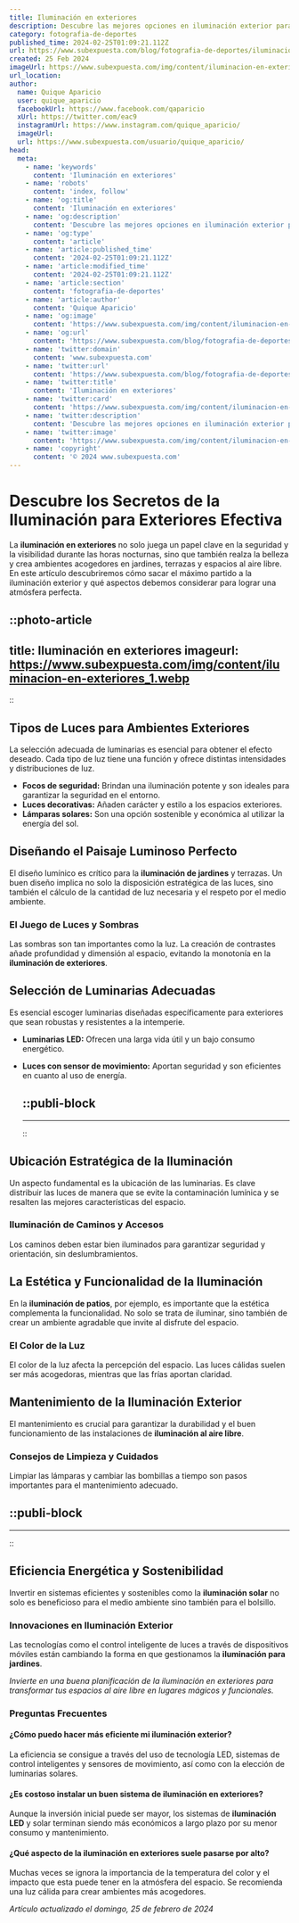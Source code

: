 ```yaml
---
title: Iluminación en exteriores
description: Descubre las mejores opciones en iluminación exterior para crear ambientes perfectos. Calidad, estética y eficiencia en cada diseño.
category: fotografia-de-deportes
published_time: 2024-02-25T01:09:21.112Z
url: https://www.subexpuesta.com/blog/fotografia-de-deportes/iluminacion-en-exteriores
created: 25 Feb 2024
imageUrl: https://www.subexpuesta.com/img/content/iluminacion-en-exteriores_1.webp
url_location:
author:
  name: Quique Aparicio
  user: quique_aparicio
  facebookUrl: https://www.facebook.com/qaparicio
  xUrl: https://twitter.com/eac9
  instagramUrl: https://www.instagram.com/quique_aparicio/
  imageUrl: 
  url: https://www.subexpuesta.com/usuario/quique_aparicio/
head:
  meta:
    - name: 'keywords'
      content: 'Iluminación en exteriores'
    - name: 'robots'
      content: 'index, follow'
    - name: 'og:title'
      content: 'Iluminación en exteriores'
    - name: 'og:description'
      content: 'Descubre las mejores opciones en iluminación exterior para crear ambientes perfectos. Calidad, estética y eficiencia en cada diseño.'
    - name: 'og:type'
      content: 'article'
    - name: 'article:published_time'
      content: '2024-02-25T01:09:21.112Z'
    - name: 'article:modified_time'
      content: '2024-02-25T01:09:21.112Z'
    - name: 'article:section'
      content: 'fotografia-de-deportes'
    - name: 'article:author'
      content: 'Quique Aparicio'
    - name: 'og:image'
      content: 'https://www.subexpuesta.com/img/content/iluminacion-en-exteriores_1.webp'
    - name: 'og:url'
      content: 'https://www.subexpuesta.com/blog/fotografia-de-deportes/iluminacion-en-exteriores'
    - name: 'twitter:domain'
      content: 'www.subexpuesta.com'
    - name: 'twitter:url'
      content: 'https://www.subexpuesta.com/blog/fotografia-de-deportes/iluminacion-en-exteriores'
    - name: 'twitter:title'
      content: 'Iluminación en exteriores'
    - name: 'twitter:card'
      content: 'https://www.subexpuesta.com/img/content/iluminacion-en-exteriores_1.webp'
    - name: 'twitter:description'
      content: 'Descubre las mejores opciones en iluminación exterior para crear ambientes perfectos. Calidad, estética y eficiencia en cada diseño.'
    - name: 'twitter:image'
      content: 'https://www.subexpuesta.com/img/content/iluminacion-en-exteriores_1.webp'
    - name: 'copyright'
      content: '© 2024 www.subexpuesta.com'
---
```

# Descubre los Secretos de la Iluminación para Exteriores Efectiva

La **iluminación en exteriores** no solo juega un papel clave en la seguridad y la visibilidad durante las horas nocturnas, sino que también realza la belleza y crea ambientes acogedores en jardines, terrazas y espacios al aire libre. En este artículo descubriremos cómo sacar el máximo partido a la iluminación exterior y qué aspectos debemos considerar para lograr una atmósfera perfecta.


::photo-article
---
title: Iluminación en exteriores
imageurl: https://www.subexpuesta.com/img/content/iluminacion-en-exteriores_1.webp
---
::



## Tipos de Luces para Ambientes Exteriores

La selección adecuada de luminarias es esencial para obtener el efecto deseado. Cada tipo de luz tiene una función y ofrece distintas intensidades y distribuciones de luz.

- **Focos de seguridad:** Brindan una iluminación potente y son ideales para garantizar la seguridad en el entorno.
- **Luces decorativas:** Añaden carácter y estilo a los espacios exteriores.
- **Lámparas solares:** Son una opción sostenible y económica al utilizar la energía del sol.

## Diseñando el Paisaje Luminoso Perfecto

El diseño lumínico es crítico para la **iluminación de jardines** y terrazas. Un buen diseño implica no solo la disposición estratégica de las luces, sino también el cálculo de la cantidad de luz necesaria y el respeto por el medio ambiente.

### El Juego de Luces y Sombras

Las sombras son tan importantes como la luz. La creación de contrastes añade profundidad y dimensión al espacio, evitando la monotonía en la **iluminación de exteriores**.

## Selección de Luminarias Adecuadas

Es esencial escoger luminarias diseñadas específicamente para exteriores que sean robustas y resistentes a la intemperie.

- **Luminarias LED:** Ofrecen una larga vida útil y un bajo consumo energético.
- **Luces con sensor de movimiento:** Aportan seguridad y son eficientes en cuanto al uso de energía.


  ::publi-block
  ---
  ---
  ::
  
  

## Ubicación Estratégica de la Iluminación

Un aspecto fundamental es la ubicación de las luminarias. Es clave distribuir las luces de manera que se evite la contaminación lumínica y se resalten las mejores características del espacio.

### Iluminación de Caminos y Accesos

Los caminos deben estar bien iluminados para garantizar seguridad y orientación, sin deslumbramientos.

## La Estética y Funcionalidad de la Iluminación

En la **iluminación de patios**, por ejemplo, es importante que la estética complementa la funcionalidad. No solo se trata de iluminar, sino también de crear un ambiente agradable que invite al disfrute del espacio.

### El Color de la Luz

El color de la luz afecta la percepción del espacio. Las luces cálidas suelen ser más acogedoras, mientras que las frías aportan claridad.

## Mantenimiento de la Iluminación Exterior

El mantenimiento es crucial para garantizar la durabilidad y el buen funcionamiento de las instalaciones de **iluminación al aire libre**.

### Consejos de Limpieza y Cuidados

Limpiar las lámparas y cambiar las bombillas a tiempo son pasos importantes para el mantenimiento adecuado.


  ::publi-block
  ---
  ---
  ::
  
  

## Eficiencia Energética y Sostenibilidad

Invertir en sistemas eficientes y sostenibles como la **iluminación solar** no solo es beneficioso para el medio ambiente sino también para el bolsillo.

### Innovaciones en Iluminación Exterior

Las tecnologías como el control inteligente de luces a través de dispositivos móviles están cambiando la forma en que gestionamos la **iluminación para jardines**.

*Invierte en una buena planificación de la iluminación en exteriores para transformar tus espacios al aire libre en lugares mágicos y funcionales.*

### Preguntas Frecuentes

#### ¿Cómo puedo hacer más eficiente mi iluminación exterior?
La eficiencia se consigue a través del uso de tecnología LED, sistemas de control inteligentes y sensores de movimiento, así como con la elección de luminarias solares.

#### ¿Es costoso instalar un buen sistema de iluminación en exteriores?
Aunque la inversión inicial puede ser mayor, los sistemas de **iluminación LED** y solar terminan siendo más económicos a largo plazo por su menor consumo y mantenimiento.

#### ¿Qué aspecto de la iluminación en exteriores suele pasarse por alto?
Muchas veces se ignora la importancia de la temperatura del color y el impacto que esta puede tener en la atmósfera del espacio. Se recomienda una luz cálida para crear ambientes más acogedores.

_Artículo actualizado el domingo, 25 de febrero de 2024_